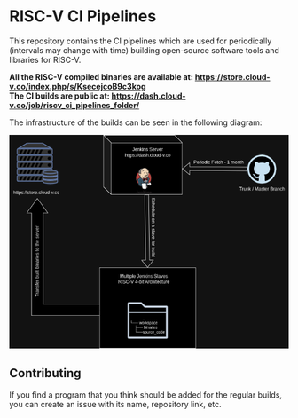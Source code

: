 # RISC-V CI Pipelines
This repository contains the CI pipelines which are used for periodically (intervals may change with time) building open-source software tools and libraries for RISC-V.

**All the RISC-V compiled binaries are available at: https://store.cloud-v.co/index.php/s/KsecejcoB9c3kog**  
**The CI builds are public at: https://dash.cloud-v.co/job/riscv_ci_pipelines_folder/**

The infrastructure of the builds can be seen in the following diagram:

![RISC-V CI pipeline infrastructure](./assets/riscv_ci_pipelines.png)



## Contributing

If you find a program that you think should be added for the regular builds, you can create an issue with its name, repository link, etc.
